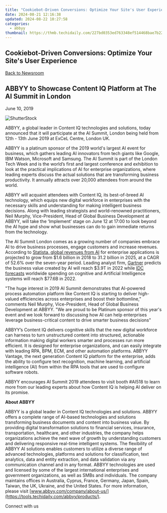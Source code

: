 ```yaml
---
title: "Cookiebot-Driven Conversions: Optimize Your Site's User Experience"
date: 2024-08-21 12:16:38
updated: 2024-08-22 10:27:58
categories:
  - abbyy
thumbnail: https://thmb.techidaily.com/227bd0353ed763348ef514468bae7b22e2b22e0109d88910437782328b50ad10.jpg
---
```


## Cookiebot-Driven Conversions: Optimize Your Site's User Experience

[Back to Newsroom](https://tools.techidaily.com/abbyy/products/)

## ABBYY to Showcase Content IQ Platform at The AI Summit in London

June 10, 2019

![ShutterStock](https://content.abbyy.com/-/media/project/abbyy/abbyy/branchtemplates/shutterstock_1272462163_1296-x-729.jpg?h=729&iar=0&w=1296)

ABBYY, a global leader in Content IQ technologies and solutions, today announced that it will participate at the AI Summit, London being held from 12th - 13th June 2019 at ExCeL Centre, London UK.

ABBYY is a platinum sponsor of the 2019 world's largest AI event for business, which gathers leading AI innovators from tech giants like Google, IBM Watson, Microsoft and Samsung. The AI Summit is part of the London Tech Week and is the world’s first and largest conference and exhibition to look at the practical implications of AI for enterprise organizations, where leading experts discuss the actual solutions that are transforming business productivity. It annually attracts over 20,000 attendees from around the world.

ABBYY will acquaint attendees with Content IQ, its best-of-breed AI technology, which equips new digital workforce in enterprises with the necessary skills and understanding for making intelligent business decisions. Along with leading strategists and world-renowned practitioners, Neil Murphy, Vice-President, Head of Global Business Development at ABBYY, will take the ‘Implement’ stage on June 12 at 17:00 to look beyond the AI hype and show what businesses can do to gain immediate returns from the technology.

The AI Summit London comes as a growing number of companies embrace AI to drive business processes, engage customers and increase revenues. According to [Statista, global revenues from AI](https://www.statista.com/statistics/621035/worldwide-artificial-intelligence-market-revenue/ "Statista") for enterprise applications is projected to grow from $1.6 billion in 2018 to 31.2 billion in 2025, at a CAGR of 52.6% over the seven-year period. Leading analyst firm, [Gartner](https://www.gartner.com/en "Gartner") predicts the business value created by AI will reach $3.9T in 2022 while [IDC forecasts](https://www.idc.com/getdoc.jsp?containerId=prUS44291818 "IDC forecasts") worldwide spending on cognitive and Artificial Intelligence systems will reach $77.6B in 2022.

"The huge interest in 2019 AI Summit demonstrates that AI-powered process automation platform like Content IQ is starting to deliver high-valued efficiencies across enterprises and boost their bottomline," comments Neil Murphy, Vice-President, Head of Global Business Development at ABBYY. "We are proud to be Platinum sponsor of this year's event and we look forward to discussing how AI can help enterprises leverage business-critical content to drive smarter business decisions"

ABBYY’s Content IQ delivers cognitive skills that the new digital workforce can harness to turn unstructured content into structured, actionable information making digital workers smarter and processes run more efficient. It is designed for enterprise organizations, and can easily integrate with leading RPA, BPM, ECM, and other automation platforms. ABBYY Vantage, the next generation Content IQ platform for the enterprise, adds the ability to configure text recognition, machine learning, and artificial intelligence (AI) from within the RPA tools that are used to configure software robots.

ABBYY encourages AI Summit 2019 attendees to visit booth #AI518 to learn more from our leading experts about how Content IQ is helping AI deliver on its promise.

  
**About ABBYY**

ABBYY is a global leader in Content IQ technologies and solutions. ABBYY offers a complete range of AI-based technologies and solutions transforming business documents and content into business value. By providing digital transformation solutions to financial services, insurance, transportation, healthcare, and other industries, the company helps organizations achieve the next wave of growth by understanding customers and delivering responsive real-time intelligent systems. The flexibility of ABBYY AI solutions enables customers to utilize a diverse range of advanced technologies, platforms and solutions for classification, text analytics, data and entity extraction, and data validation via any communication channel and in any format. ABBYY technologies are used and licensed by some of the largest international enterprises and government organizations, as well as SMBs and individuals. The company maintains offices in Australia, Cyprus, France, Germany, Japan, Spain, Taiwan, the UK, Ukraine, and the United States. For more information, please visit [www.abbyy.com/company/about-us/](https://tools.techidaily.com/abbyy/products/).

  
Connect with us

<ins class="adsbygoogle"
     style="display:block"
     data-ad-format="autorelaxed"
     data-ad-client="ca-pub-7571918770474297"
     data-ad-slot="1223367746"></ins>



<ins class="adsbygoogle"
     style="display:block"
     data-ad-client="ca-pub-7571918770474297"
     data-ad-slot="8358498916"
     data-ad-format="auto"
     data-full-width-responsive="true"></ins>
